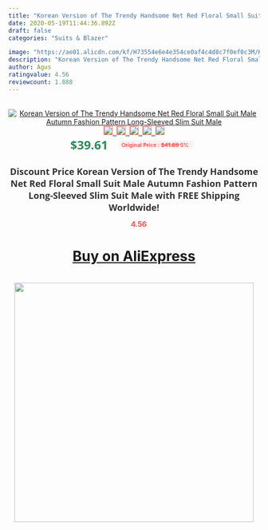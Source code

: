 ```yaml
---
title: "Korean Version of The Trendy Handsome Net Red Floral Small Suit Male Autumn Fashion Pattern Long-Sleeved Slim Suit Male"
date: 2020-05-19T11:44:36.892Z
draft: false
categories: "Suits & Blazer"

image: "https://ae01.alicdn.com/kf/H73554e6e4e354ce0af4c4d8c7f0ef0c3M/Korean-Version-of-The-Trendy-Handsome-Net-Red-Floral-Small-Suit-Male-Autumn-Fashion-Pattern-Long.jpg"
description: "Korean Version of The Trendy Handsome Net Red Floral Small Suit Male Autumn Fashion Pattern Long-Sleeved Slim Suit Male"
author: Agus
ratingvalue: 4.56
reviewcount: 1.888
---
```

<br>
<div style="text-align: center;">
<a href="https://s.click.aliexpress.com/e/_A8LqRb" target="_blank" rel="nofollow noopener noreferrer"><img alt="Korean Version of The Trendy Handsome Net Red Floral Small Suit Male Autumn Fashion Pattern Long-Sleeved Slim Suit Male" class="magnifier-image" src="https://ae01.alicdn.com/kf/H73554e6e4e354ce0af4c4d8c7f0ef0c3M/Korean-Version-of-The-Trendy-Handsome-Net-Red-Floral-Small-Suit-Male-Autumn-Fashion-Pattern-Long.jpg_640x640.jpg">
<br>
<img style="border:1px solid salmon" src="https://ae01.alicdn.com/kf/H73554e6e4e354ce0af4c4d8c7f0ef0c3M/Korean-Version-of-The-Trendy-Handsome-Net-Red-Floral-Small-Suit-Male-Autumn-Fashion-Pattern-Long.jpg_120x120.jpg">&nbsp;&nbsp;<img style="border:1px solid salmon" src="https://ae01.alicdn.com/kf/Hbe5aa2b2616b473e9b714262b72bf2d94/Korean-Version-of-The-Trendy-Handsome-Net-Red-Floral-Small-Suit-Male-Autumn-Fashion-Pattern-Long.jpg_120x120.jpg">&nbsp;&nbsp;<img style="border:1px solid salmon" src="https://ae01.alicdn.com/kf/Hd4962bf30bbb4d0e93686c71ec1d0a69O/Korean-Version-of-The-Trendy-Handsome-Net-Red-Floral-Small-Suit-Male-Autumn-Fashion-Pattern-Long.jpg_120x120.jpg">&nbsp;&nbsp;<img style="border:1px solid salmon" src="_120x120.jpg">&nbsp;&nbsp;<img style="border:1px solid salmon" src="https://ae01.alicdn.com/kf/H833209ce3cb04300b1da30c0daa963dbl/Korean-Version-of-The-Trendy-Handsome-Net-Red-Floral-Small-Suit-Male-Autumn-Fashion-Pattern-Long.jpg_120x120.jpg"></a></div><br0>
<div style="text-align: center;"><span style="background-color: white; border: 0px; box-sizing: border-box; color: seagreen; display: inline-block; font-family: &quot;open sans&quot; , &quot;arial&quot; , &quot;helvetica&quot; , sans-serif , &quot;heiti&quot;; font-size: 24px; font-stretch: inherit; font-weight: 700; line-height: inherit; margin: 0px 10px 0px 0px; padding: 0px; vertical-align: middle;">$39.61 </span>
<span style="background: rgb(255 , 241 , 241); border-radius: 3px; border: 0px; box-sizing: border-box; color: #ff4747; display: inline-block; font-family: inherit; font-size: 12px; font-stretch: inherit; font-style: inherit; font-variant: inherit; font-weight: 600; line-height: inherit; margin: 0px; padding: 2px 5px; transform: scale(0.9); vertical-align: middle;">Original Price : <b style="text-decoration: line-through;">$41.69 </b> 5%&nbsp;&nbsp;</span></div>
<h1 style="color: #333333; display: inline-block; font-family: &quot;open sans&quot; , &quot;arial&quot; , &quot;helvetica&quot; , sans-serif , &quot;heiti&quot;; font-size: 18px; font-stretch: inherit; font-weight: 700; text-align: center;">Discount Price Korean Version of The Trendy Handsome Net Red Floral Small Suit Male Autumn Fashion Pattern Long-Sleeved Slim Suit Male with FREE Shipping Worldwide!</h1>
<div style="color: #ff4747; text-align: center;">
<img src="https://4.bp.blogspot.com/-M0ZcTcb-5uY/XleCXlxnR4I/AAAAAAAAAEc/OrjgMkXV1oMQFaCRZj5HQwOCBcu3w1FegCPcBGAYYCw/s1600/star.png" style="height: 15px;">&nbsp;<b>4.56</b></div>
<div class="button_cont" align="center"><a class="buynow_a" href="https://s.click.aliexpress.com/e/_A8LqRb" target="_blank" rel="nofollow noopener noreferrer"><H1>Buy on AliExpress</H1></a></div><br>
<div class="separator" style="clear: both; text-align: center;">
<img src="https://lh3.googleusercontent.com/-pTy5HemUv9M/XlePHvY0dAI/AAAAAAAAAE4/0nX5iRUoIWY8eMW9Dpxeirr157OZliDIgCLcBGAsYHQ/s1600/badge.gif" width="480">
</div>
